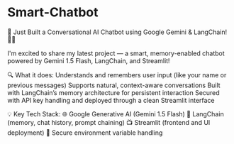 # Smart-Chatbot

🚀 Just Built a Conversational AI Chatbot using Google Gemini & LangChain! 🤖💬

I'm excited to share my latest project — a smart, memory-enabled chatbot powered by Gemini 1.5 Flash, LangChain, and Streamlit!

🔍 What it does:
Understands and remembers user input (like your name or previous messages)
Supports natural, context-aware conversations
Built with LangChain’s memory architecture for persistent interaction
Secured with API key handling and deployed through a clean Streamlit interface

💡 Key Tech Stack:
🌐 Google Generative AI (Gemini 1.5 Flash)
🧠 LangChain (memory, chat history, prompt chaining)
📺 Streamlit (frontend and UI deployment)
🔐 Secure environment variable handling
